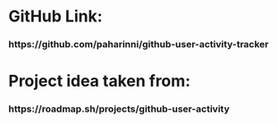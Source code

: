 <h1>GitHub Link:</h1>
<h3>https://github.com/paharinni/github-user-activity-tracker</h3>

<h1>Project idea taken from:</h1>
<h3>https://roadmap.sh/projects/github-user-activity</h3>
